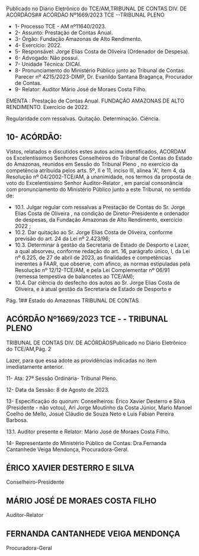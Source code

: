 Publicado  no  Diário  Eletrônico do TCE/AM,TRIBUNAL DE CONTAS DIV. DE ACÓRDÃOS## ACÓRDÃO Nº1669/2023  TCE --TRIBUNAL PLENO

- 1- Processo TCE - AM nº11640/2023.
- 2- Assunto: Prestação de Contas Anual.
- 3- Órgão: Fundação Amazonas de Alto Rendimento.
- 4- Exercício: 2022.
- 5- Responsável: Jorge Elias Costa de Oliveira (Ordenador de Despesa).
- 6- Advogado: Não possui.
- 7- Unidade Técnica: DICAI.
- 8- Pronunciamento  do  Ministério  Público  junto  ao  Tribunal  de  Contas: Parecer  nº 4215/2023-DIMP, Dr. Evanildo Santana Bragança, Procurador de Contas.
- 9- Relator: Auditor Mário José de Moraes Costa Filho.

EMENTA : Prestação de Contas Anual. FUNDAÇÃO AMAZONAS DE ALTO RENDIMENTO. Exercício de 2022.

Regularidade com ressalvas. Quitação. Determinação. Ciência.

## 10-  ACÓRDÃO:

Vistos, relatados e discutidos estes autos acima identificados, ACORDAM os Excelentíssimos Senhores Conselheiros do Tribunal de Contas do Estado do Amazonas, reunidos em Sessão do Tribunal Pleno , no exercício da competência atribuída pelos arts. 5º, II e 11, inciso III, alínea 'A', item 4, da Resolução  nº 04/2002-TCE/AM, à unanimidade, nos termos da proposta de voto do Excelentíssimo Senhor Auditor-Relator , em parcial consonância com pronunciamento do Ministério Público junto a este Tribunal, no sentido de:

- 10.1. Julgar  regular  com  ressalvas a  Prestação  de  Contas  do Sr.  Jorge Elias Costa de Oliveira , na condição de Diretor-Presidente e ordenador de despesas, da Fundação Amazonas de Alto Rendimento, exercício 2022 ;
- 10.2. Dar quitação ao Sr. Jorge Elias Costa de Oliveira, conforme previsão do art. 24 da Lei nº 2.423/96;
- 10.3. Determinar à gestão da Secretaria de Estado de Desporto e Lazer, a qual absorveu, conforme redação do art. 16, parágrafo único, I, da Lei nº 6.225,  de  27  de  abril  de  2023,  as  finalidades  e  competências inerentes  à  FAAR,  que  observe,  com  afinco,  as  normas  estipuladas pela  Resolução  nº 12/12-TCE/AM,  e  pela  Lei  Complementar  nº 06/91 (remessa tempestiva de balancetes ao TCE/AM);
- 10.4. Dar  ciência do  desfecho  dos  autos  ao Sr.  Jorge  Elias  Costa  de Oliveira, e  à  atual  gestão  da Secretaria  de  Estado  de  Desporto  e

Pág. 1## Estado do Amazonas TRIBUNAL DE CONTAS

## ACÓRDÃO Nº1669/2023  TCE - - TRIBUNAL PLENO

TRIBUNAL DE CONTAS DIV. DE ACÓRDÃOSPublicado  no  Diário  Eletrônico do TCE/AM,Pág. 2

Lazer, para que essa adote as providências indicadas no item imediatamente anterior.

11-  Ata: 27ª Sessão Ordinária- Tribunal Pleno.

12-  Data da Sessão: 8 de Agosto de 2023.

13-  Especificação do quorum: Conselheiros: Érico Xavier Desterro e Silva (Presidente - não votou), Ari Jorge Moutinho da Costa Júnior, Mario Manoel Coelho de Mello, Josué Cláudio de Souza Neto e Luis Fabian Pereira Barbosa.

13.1. Auditor presente e Relator: Mário José de Moraes Costa Filho.

14-  Representante do Ministério Público de Contas: Dra.Fernanda Cantanhede Veiga Mendonça, Procuradora-Geral.

## ÉRICO XAVIER DESTERRO E SILVA

Conselheiro-Presidente

## MÁRIO JOSÉ DE MORAES COSTA FILHO

Auditor-Relator

## FERNANDA CANTANHEDE VEIGA MENDONÇA

Procuradora-Geral